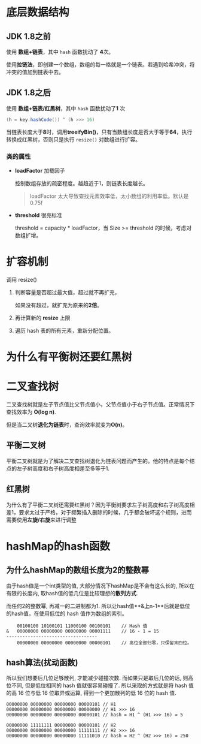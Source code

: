# 底层数据结构

## JDK 1.8之前

使用 **数组+链表**，其中 `hash` 函数扰动了 **4**次。

使用**拉链法**，即创建一个数组，数组的每一格就是一个链表。若遇到哈希冲突，将冲突的值加到链表中去。

## JDK 1.8之后

使用 **数组+链表/红黑树**，其中 `hash` 函数扰动了**1** 次

```java
(h = key.hashCode()) ^ (h >>> 16)
```

当链表长度大于**8**时，调用**treeifyBin()**，只有当数组长度是否大于等于**64**，执行转换成红黑树，否则只是执行 `resize()` 对数组进行扩容。

### 类的属性

- **loadFactor** 加载因子

  控制数组存放的疏密程度。越趋近于1，则链表长度越长。

  > loadFactor 太大导致查找元素效率低，太小数组的利用率低。默认是 0.75f

- **threshold** 很亮标准

  threshold = capacity * loadFactor，当 Size >= threshold 的时候，考虑对数组扩增。

# 扩容机制

调用 resize()

1. 判断容量是否超过最大值，超过就不再扩充，

   如果没有超过，就扩充为原来的**2倍**。

2. 再计算新的 **resize** 上限

3. 遍历 hash 表的所有元素，重新分配位置。

# 为什么有平衡树还要红黑树

# 二叉查找树

二叉查找树就是左子节点值比父节点值小，父节点值小于右子节点值。正常情况下查找效率为 **O(log n)**.

但是当二叉树**退化为链表**时，查询效率就变为**O(n)**。

## 平衡二叉树

平衡二叉树就是为了解决二叉查找树退化为链表问题而产生的。他的特点是每个结点的左子树高度和右子树高度相差至多等于1.

## 红黑树

为什么有了平衡二叉树还需要红黑树？因为平衡树要求左子树高度和右子树高度相差1，要求太过于严格，对于频繁插入删除的时候，几乎都会破坏这个规则，进而需要使用**左旋/右旋**来进行调整

# hashMap的hash函数

## 为什么hashMap的数组长度为2的整数幂

由于hash值是一个int类型的值, 大部分情况下hashMap是不会有这么长的, 所以在有限的长度内, 取hash值的低几位是比较理想的**散列方式**.

而任何2的整数幂, 再减一的二进制都为1. 所以让hash值**&**上**n-1**后就是低位的hash值，在使用低位的 hash 值作为数组的索引。

```
    00100100 10100101 11000100 00100101    // Hash 值 
&   00000000 00000000 00000000 00001111    // 16 - 1 = 15
----------------------------------
    00000000 00000000 00000000 00000101    // 高位全部归零，只保留末四位。
```

## hash算法(扰动函数)

所以我们想要后几位足够散列, 才能减少碰撞次数. 而如果只是取后几位的话, 则高位不同, 但是低位相同的 hash 值就很容易碰撞了. 所以采取的方式就是将 hash 值的高 16 位与低 16 位取异或运算, 得到一个更加散列的低 16 位的 hash 值.

```
00000000 00000000 00000000 00000101 // H1
00000000 00000000 00000000 00000000 // H1 >>> 16
00000000 00000000 00000000 00000101 // hash = H1 ^ (H1 >>> 16) = 5

00000000 11111111 00000000 00000101 // H2
00000000 00000000 00000000 11111111 // H2 >>> 16
00000000 00000000 00000000 11111010 // hash = H2 ^ (H2 >>> 16) = 250

```

